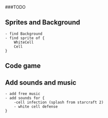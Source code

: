 ###TODO
## Sprites and Background
    - find Background
    - find sprite of {
        WhiteCell
        Cell
    }
## Code game

## Add sounds and music
    - add free music
    - add sounds for {
        -cell infection (splash from starcraft 2)
        - white cell defense
    }